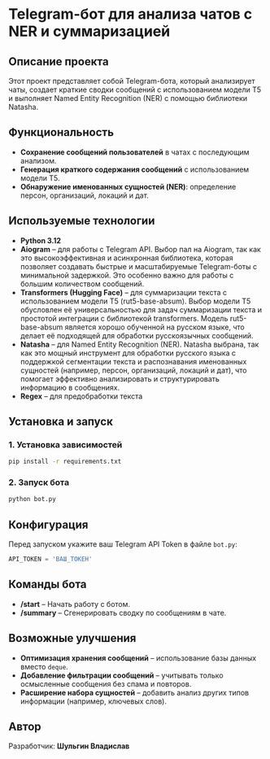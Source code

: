 # Telegram-бот для анализа чатов с NER и суммаризацией

## Описание проекта
Этот проект представляет собой Telegram-бота, который анализирует чаты, создает краткие сводки сообщений с использованием модели T5 и выполняет Named Entity Recognition (NER) с помощью библиотеки Natasha.

## Функциональность
- **Сохранение сообщений пользователей** в чатах с последующим анализом.
- **Генерация краткого содержания сообщений** с использованием модели T5.
- **Обнаружение именованных сущностей (NER)**: определение персон, организаций, локаций и дат.

## Используемые технологии
- **Python 3.12**
- **Aiogram** – для работы с Telegram API. Выбор пал на Aiogram, так как это высокоэффективная и асинхронная библиотека, которая позволяет создавать быстрые и масштабируемые Telegram-боты с минимальной задержкой. Это особенно важно для работы с большим количеством сообщений.
- **Transformers (Hugging Face)** – для суммаризации текста с использованием модели T5 (rut5-base-absum). Выбор модели T5 обусловлен её универсальностью для задач суммаризации текста и простотой интеграции с библиотекой transformers. Модель rut5-base-absum является хорошо обученной на русском языке, что делает её подходящей для обработки русскоязычных сообщений.
- **Natasha** – для Named Entity Recognition (NER). Natasha выбрана, так как это мощный инструмент для обработки русского языка с поддержкой сегментации текста и распознавания именованных сущностей (например, персон, организаций, локаций и дат), что помогает эффективно анализировать и структурировать информацию в сообщениях.
- **Regex** – для предобработки текста

## Установка и запуск
### 1. Установка зависимостей
```bash
pip install -r requirements.txt
```

### 2. Запуск бота
```bash
python bot.py
```

## Конфигурация
Перед запуском укажите ваш Telegram API Token в файле `bot.py`:
```python
API_TOKEN = 'ВАШ_ТОКЕН'
```

## Команды бота
- **/start** – Начать работу с ботом.
- **/summary** – Сгенерировать сводку по сообщениям в чате.

## Возможные улучшения
- **Оптимизация хранения сообщений** – использование базы данных вместо `deque`.
- **Добавление фильтрации сообщений** – учитывать только осмысленные сообщения без спама и повторов.
- **Расширение набора сущностей** – добавить анализ других типов информации (например, ключевых слов).

## Автор
Разработчик: **Шульгин Владислав**
